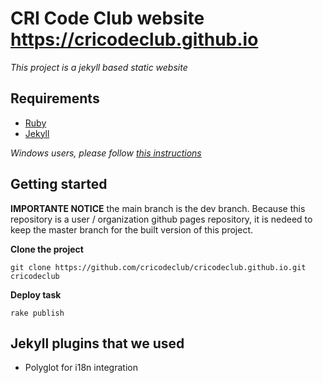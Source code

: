 # CRI Code Club website <https://cricodeclub.github.io>

*This project is a jekyll based static website*

## Requirements

- [Ruby](https://www.ruby-lang.org/en/documentation/installation/)
- [Jekyll](http://jekyllrb.com/docs/installation/)

*Windows users, please follow [this instructions](http://jekyllrb.com/docs/windows/#installation)*

## Getting started

**IMPORTANTE NOTICE** the main branch is the dev branch. Because this repository is a user / organization github pages repository, it is nedeed to keep the master branch for the built version of this project.

**Clone the project**

`git clone https://github.com/cricodeclub/cricodeclub.github.io.git cricodeclub`

**Deploy task**

`rake publish`

## Jekyll plugins that we used

- Polyglot for i18n integration

